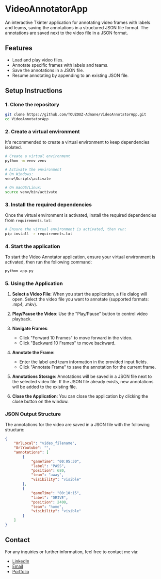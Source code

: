 # VideoAnnotatorApp

An interactive Tkinter application for annotating video frames with labels and teams, saving the annotations in a structured JSON file format. The annotations are saved next to the video file in a JSON format.

## Features

- Load and play video files.
- Annotate specific frames with labels and teams.
- Save the annotations in a JSON file.
- Resume annotating by appending to an existing JSON file.

## Setup Instructions

### 1. Clone the repository

```bash
git clone https://github.com/TOUZOUZ-Adnane/VideoAnnotatorApp.git
cd VideoAnnotatorApp
```
### 2. Create a virtual environment

It's recommended to create a virtual environment to keep dependencies isolated.

```bash
# Create a virtual environment
python -m venv venv

# Activate the environment
# On Windows:
venv\Scripts\activate

# On macOS/Linux:
source venv/bin/activate
```

### 3. Install the required dependencies

Once the virtual environment is activated, install the required dependencies from `requirements.txt`:

```bash
# Ensure the virtual environment is activated, then run:
pip install -r requirements.txt
```

### 4. Start the application

To start the Video Annotator application, ensure your virtual environment is activated, then run the following command:

```bash
python app.py
```

### 5. Using the Application

1. **Select a Video File**: When you start the application, a file dialog will open. Select the video file you want to annotate (supported formats: .mp4, .mkv).

2. **Play/Pause the Video**: Use the "Play/Pause" button to control video playback.

3. **Navigate Frames**: 
   - Click "Forward 10 Frames" to move forward in the video.
   - Click "Backward 10 Frames" to move backward.

4. **Annotate the Frame**:
   - Enter the label and team information in the provided input fields.
   - Click "Annotate Frame" to save the annotation for the current frame.

5. **Annotations Storage**: Annotations will be saved in a JSON file next to the selected video file. If the JSON file already exists, new annotations will be added to the existing file.

6. **Close the Application**: You can close the application by clicking the close button on the window.


### JSON Output Structure

The annotations for the video are saved in a JSON file with the following structure:

```json
{
    "UrlLocal": "video_filename",
    "UrlYoutube": "",
    "annotations": [
        {
            "gameTime": "00:05:30",
            "label": "PASS",
            "position": 680,
            "team": "away",
            "visibility": "visible"
        },
        {
            "gameTime": "00:10:15",
            "label": "DRIVE",
            "position": 2400,
            "team": "home",
            "visibility": "visible"
        }
    ]
}
```

## Contact

For any inquiries or further information, feel free to contact me via:
- [LinkedIn](https://www.linkedin.com/in/adnane-touzouz/)
- [Email](mailto:adnane.touzouz.ta@gmail.com)
- [Portfolio](https://touzouz-adnane.github.io/TOUZOUZ-Adnane/)
